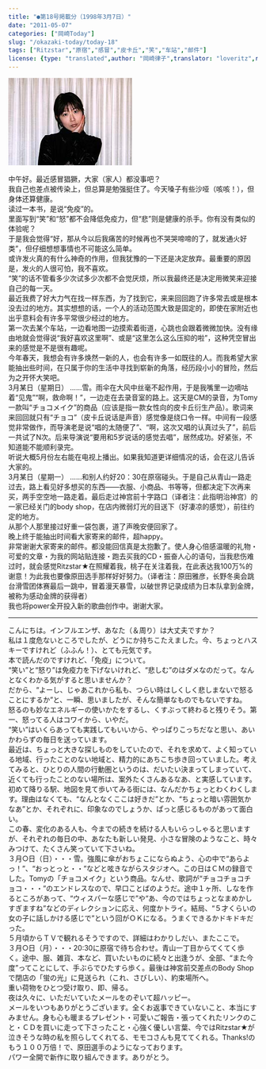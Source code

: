 ```yaml
---
title: "●第18号掲載分（1998年3月7日）"
date: "2011-05-07"
categories: ["岡崎Today"]
slug: "/okazaki-today/today-18"
tags: ["Ritzstar","原宿","感冒","皮卡丘","笑","车站","邮件"]
license: {type: "translated",author: "岡崎律子",translator: "loveritz",reproduced-url: "http://love.life.coocan.jp/today/today18.html",reproduced-website: "岡崎律子Book"}
---
```


[![](./images/curtain2.jpg)](./images/curtain2.jpg)

  
中午好。最近感冒猖獗，大家（家人）都没事吧？  
我自己也差点被传染上，但总算是勉强挺住了。今天嗓子有些沙哑（咳咳！），但身体还算健康。  
读过一本书，是说“免疫”的。  
里面写到“笑”和“怒”都不会降低免疫力，但“悲”则是健康的杀手。你有没有类似的体验呢？  
于是我会觉得“好，那从今以后我痛苦的时候再也不哭哭啼啼的了，就发通火好类”，但仔细想想事情也不可能这么简单。  
或许发火真的有什么神奇的作用，但我犹豫的一下还是决定放弃。最重要的原因是，发火的人很可怕，我不喜欢。  
“笑”的话不管看多少次试多少次都不会觉厌烦，所以我最终还是决定用微笑来迎接自己的每一天。  
最近我费了好大力气在找一样东西，为了找到它，来来回回跑了许多常去或是根本没去过的地方。其实想想的话，一个人的活动范围大致是固定的，即使在家附近也出乎意料会有许多平常很少经过的地方。  
第一次去某个车站，一边看地图一边摸索着街道，心跳也会跟着微微加快。没有缘由地就会觉得说“我好喜欢这里啊”、或是“这里怎么这么压抑的啦”，这种凭空冒出来的感觉是不是很有趣呢。  
今年春天，我想会有许多焕然一新的人，也会有许多一如既往的人。而我希望大家能抽出些时间，在只属于你的生活中寻找到崭新的角落，经历段小小的冒险，然后为之开怀大笑吧。  
3月某日（星期日） ……雪。雨伞在大风中丝毫不起作用，于是我嘴里一边嘀咕着“见鬼”“啊，救命啊！”，一边走在去录音室的路上。这天是CM的录音，为Tomy一款叫“チョコメイク”的商品（应该是指一款女性向的皮卡丘衍生产品）。歌词来来回回就只有“チョコ”（皮卡丘说话是声音）感觉像是绕口令一样。中间有一段感觉非常做作，而导演老是说“唱的太随便了”、“啊，这次又唱的认真过头了”，前后一共试了N次。后来导演说“要用和5岁说话的感觉去唱”，居然成功。好紧张，不知道能不能顺利录完。  
听说大概5月份左右能在电视上播出。如果我知道更详细情况的话，会在这儿告诉大家的。  
3月某日（星期一） ……和别人约好20：30在原宿碰头。于是自己从青山一路走过去，路上看见好多想买的东西——衣服、小商品、书等等，但都决定下次再来买，两手空空地一路走着。最后走过神宫前十字路口（译者注：此指明治神宫）的一家已经关门的body shop，在店内微弱灯光的目送下（好凄凉的感觉），前往约定的地方。  
从那个人那里接过好重一袋包裹，道了声晚安便回家了。  
晚上终于能抽出时间看大家寄来的邮件，超happy。  
非常谢谢大家寄来的邮件。都没能回信真是太抱歉了。使人身心倍感温暖的礼物・可爱的文章・为我的网站贴连接・跑去买我的CD・振奋人心的语句，当我悲伤难过时，就会感觉Ritzstar★在照耀着我，桃子在关注着我，在此表达我100万%的谢意！为此我也要像原田选手那样好好努力。（译者注：原田雅彦，长野冬奥会跳台滑雪团体赛最后一跳中，冒着漫天暴雪，以破世界记录成绩为日本队拿到金牌，被称为感动金牌的获得者）  
我也将power全开投入新的歌曲创作中。谢谢大家。

---

こんにちは。インフルエンザ、あなた（＆周り）は大丈夫ですか？  
私は１度危ないところでしたが、どうにか持ちこたえました。今、ちょっとハスキーですけれど（ふふん！）、とても元気です。  
本で読んだのですけれど、「免疫」について。  
“笑い”と“怒り”は免疫力を下げないけれど、“悲しむ”のはダメなのだって。なんとなくわかる気がすると思いませんか？  
だから、“よーし、じゃあこれから私も、つらい時はしくしく悲しまないで怒ることにするか”と、一瞬、思いましたが、そんな簡単なものでもないですね。  
怒るのも妙なエネルギーの使いかたをするし、くすぶって終わると残りそう。第一、怒ってる人はコワイから、いやだ。  
“笑い”はいくらあっても実践してもいいから、やっぱりこっちだなと思い、あいかわらずの毎日を送っています。  
最近は、ちょっと大きな探しものをしていたので、それを求めて、よく知っている地域、行ったことのない地域と、精力的にあちこち歩き回っていました。考えてみると、ひとりの人間の行動圏というのは、だいたい決まってしまっていて、近くても行ったことのない場所は、案外たくさんあるなあ、と実感しています。  
初めて降りる駅、地図を見て歩いてみる街には、なんだかちょっとわくわくします。理由はなくても、“なんとなくここは好きだ”とか、“ちょっと暗い雰囲気かなあ”とか、それぞれに、印象なのでしょうか、ぱっと感じるものがあって面白い。  
この春、変化のある人も、今までの続きを続ける人もいらっしゃると思いますが、それぞれの毎日の中、あなたも新しい発見、小さな冒険のようなこと、時々みつけて、たくさん笑っていて下さいね。  
３月○日（日）・・・雪。強風に傘がおちょこにならぬよう、心の中で“あらよっ！”、“おっとっと・・”などと呟きながらスタジオへ。この日はＣＭの録音でした。Tomyの「チョコメイク」という商品。なんせ、歌詞が“チョコチョコチョコ・・・”のエンドレスなので、早口ことばのようだ。途中１ヶ所、しなを作るところがあって、“ウィスパーな感じで”や“あ、今のではちょっとなまめかしすぎますね”などのディレクションに応え、何度かトライ。結局、“５才くらいの女の子に話しかける感じで”という回がＯＫになる。うまくできるかドキドキだった。  
５月頃からＴＶで観れるそうですので、詳細はわかりしだい、またここで。  
３月○日（月）・・・20:30に原宿で待ち合わせ。青山一丁目からてくてく歩く。途中、服、雑貨、本など、買いたいものに続々と出逢うが、全部、“また今度”ってことにして、手ぶらでひたすら歩く。最後は神宮前交差点のBody Shopで閉店の「蛍の光」に見送られ（これ、さびしい）、約束場所へ。  
重い荷物をひとつ受け取り、即、帰る。  
夜は久々に、いただいていたメールをのぞいて超ハッピー。  
メールをいつもありがとうございます。全くお返事できていないこと、本当にすみません。身も心も暖まるプレゼント・可愛いご報告・張ってくれたリンクのこと・ＣＤを買いに走って下さったこと・心強く優しい言葉、今ではRitzstar★が泣きそうな時の私を照らしてくれてる、モモコさんも見ててくれる。Thanks!のもう１００万倍！で、原田選手のようになっております。  
パワー全開で新作に取り組んできます。ありがとう。  